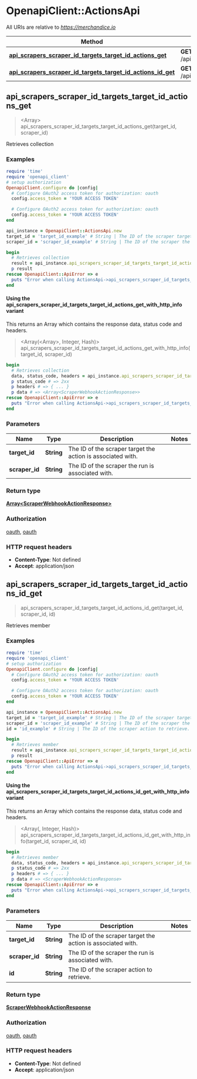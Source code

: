 # OpenapiClient::ActionsApi

All URIs are relative to *https://merchandice.io*

| Method | HTTP request | Description |
| ------ | ------------ | ----------- |
| [**api_scrapers_scraper_id_targets_target_id_actions_get**](ActionsApi.md#api_scrapers_scraper_id_targets_target_id_actions_get) | **GET** /api/scrapers/{scraper_id}/targets/{target_id}/actions | Retrieves collection |
| [**api_scrapers_scraper_id_targets_target_id_actions_id_get**](ActionsApi.md#api_scrapers_scraper_id_targets_target_id_actions_id_get) | **GET** /api/scrapers/{scraper_id}/targets/{target_id}/actions/{id} | Retrieves member |


## api_scrapers_scraper_id_targets_target_id_actions_get

> <Array<ScraperWebhookActionResponse>> api_scrapers_scraper_id_targets_target_id_actions_get(target_id, scraper_id)

Retrieves collection

### Examples

```ruby
require 'time'
require 'openapi_client'
# setup authorization
OpenapiClient.configure do |config|
  # Configure OAuth2 access token for authorization: oauth
  config.access_token = 'YOUR ACCESS TOKEN'

  # Configure OAuth2 access token for authorization: oauth
  config.access_token = 'YOUR ACCESS TOKEN'
end

api_instance = OpenapiClient::ActionsApi.new
target_id = 'target_id_example' # String | The ID of the scraper target the action is associated with.
scraper_id = 'scraper_id_example' # String | The ID of the scraper the run is associated with.

begin
  # Retrieves collection
  result = api_instance.api_scrapers_scraper_id_targets_target_id_actions_get(target_id, scraper_id)
  p result
rescue OpenapiClient::ApiError => e
  puts "Error when calling ActionsApi->api_scrapers_scraper_id_targets_target_id_actions_get: #{e}"
end
```

#### Using the api_scrapers_scraper_id_targets_target_id_actions_get_with_http_info variant

This returns an Array which contains the response data, status code and headers.

> <Array(<Array<ScraperWebhookActionResponse>>, Integer, Hash)> api_scrapers_scraper_id_targets_target_id_actions_get_with_http_info(target_id, scraper_id)

```ruby
begin
  # Retrieves collection
  data, status_code, headers = api_instance.api_scrapers_scraper_id_targets_target_id_actions_get_with_http_info(target_id, scraper_id)
  p status_code # => 2xx
  p headers # => { ... }
  p data # => <Array<ScraperWebhookActionResponse>>
rescue OpenapiClient::ApiError => e
  puts "Error when calling ActionsApi->api_scrapers_scraper_id_targets_target_id_actions_get_with_http_info: #{e}"
end
```

### Parameters

| Name | Type | Description | Notes |
| ---- | ---- | ----------- | ----- |
| **target_id** | **String** | The ID of the scraper target the action is associated with. |  |
| **scraper_id** | **String** | The ID of the scraper the run is associated with. |  |

### Return type

[**Array&lt;ScraperWebhookActionResponse&gt;**](ScraperWebhookActionResponse.md)

### Authorization

[oauth](../README.md#oauth), [oauth](../README.md#oauth)

### HTTP request headers

- **Content-Type**: Not defined
- **Accept**: application/json


## api_scrapers_scraper_id_targets_target_id_actions_id_get

> <ScraperWebhookActionResponse> api_scrapers_scraper_id_targets_target_id_actions_id_get(target_id, scraper_id, id)

Retrieves member

### Examples

```ruby
require 'time'
require 'openapi_client'
# setup authorization
OpenapiClient.configure do |config|
  # Configure OAuth2 access token for authorization: oauth
  config.access_token = 'YOUR ACCESS TOKEN'

  # Configure OAuth2 access token for authorization: oauth
  config.access_token = 'YOUR ACCESS TOKEN'
end

api_instance = OpenapiClient::ActionsApi.new
target_id = 'target_id_example' # String | The ID of the scraper target the action is associated with.
scraper_id = 'scraper_id_example' # String | The ID of the scraper the run is associated with.
id = 'id_example' # String | The ID of the scraper action to retrieve.

begin
  # Retrieves member
  result = api_instance.api_scrapers_scraper_id_targets_target_id_actions_id_get(target_id, scraper_id, id)
  p result
rescue OpenapiClient::ApiError => e
  puts "Error when calling ActionsApi->api_scrapers_scraper_id_targets_target_id_actions_id_get: #{e}"
end
```

#### Using the api_scrapers_scraper_id_targets_target_id_actions_id_get_with_http_info variant

This returns an Array which contains the response data, status code and headers.

> <Array(<ScraperWebhookActionResponse>, Integer, Hash)> api_scrapers_scraper_id_targets_target_id_actions_id_get_with_http_info(target_id, scraper_id, id)

```ruby
begin
  # Retrieves member
  data, status_code, headers = api_instance.api_scrapers_scraper_id_targets_target_id_actions_id_get_with_http_info(target_id, scraper_id, id)
  p status_code # => 2xx
  p headers # => { ... }
  p data # => <ScraperWebhookActionResponse>
rescue OpenapiClient::ApiError => e
  puts "Error when calling ActionsApi->api_scrapers_scraper_id_targets_target_id_actions_id_get_with_http_info: #{e}"
end
```

### Parameters

| Name | Type | Description | Notes |
| ---- | ---- | ----------- | ----- |
| **target_id** | **String** | The ID of the scraper target the action is associated with. |  |
| **scraper_id** | **String** | The ID of the scraper the run is associated with. |  |
| **id** | **String** | The ID of the scraper action to retrieve. |  |

### Return type

[**ScraperWebhookActionResponse**](ScraperWebhookActionResponse.md)

### Authorization

[oauth](../README.md#oauth), [oauth](../README.md#oauth)

### HTTP request headers

- **Content-Type**: Not defined
- **Accept**: application/json

